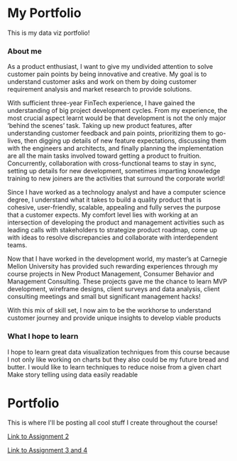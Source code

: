 # **My Portfolio**
This is my data viz portfolio!

### **About me**<br/>
As a product enthusiast, I want to give my undivided attention to solve customer pain points by being innovative and creative. My goal is to understand customer asks and work on them by doing customer requirement analysis and market research to provide solutions.

With sufficient three-year FinTech experience, I have gained the understanding of big project development cycles. From my experience, the most crucial aspect learnt would be that development is not the only major ‘behind the scenes’ task. Taking up new product features, after understanding customer feedback and pain points, prioritizing them to go-lives, then digging up details of new feature expectations, discussing them with the engineers and architects, and finally planning the implementation are all the main tasks involved toward getting a product to fruition. Concurrently, collaboration with cross-functional teams to stay in sync, setting up details for new development, sometimes imparting knowledge training to new joiners are the activities that surround the corporate world!  

Since I have worked as a technology analyst and have a computer science degree, I understand what it takes to build a quality product that is cohesive, user-friendly, scalable, appealing and fully serves the purpose that a customer expects. My comfort level lies with working at an intersection of developing the product and management activities such as leading calls with stakeholders to strategize product roadmap, come up with ideas to resolve discrepancies and collaborate with interdependent teams.

Now that I have worked in the development world, my master’s at Carnegie Mellon University has provided such rewarding experiences through my course projects in New Product Management, Consumer Behavior and Management Consulting. These projects gave me the chance to learn MVP development, wireframe designs, client surveys and data analysis, client consulting meetings and small but significant management hacks!

With this mix of skill set, I now aim to be the workhorse to understand customer journey and provide unique insights to develop viable products

### **What I hope to learn**<br/>
I hope to learn great data visualization techniques from this course because I not only like working on charts but they also could be my future bread and butter.
I would like to learn techniques to reduce noise from a given chart
Make story telling using data easily readable

# **Portfolio**<br/>
This is where I'll be posting all cool stuff I create throughout the course!

[Link to Assignment 2](/dataviz2.md)
<br/>

[Link to Assignment 3 and 4](/assignment3&4.md)


